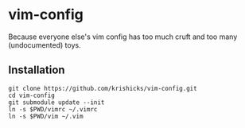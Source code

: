 # vim-config

Because everyone else's vim config has too much cruft and too many
(undocumented) toys.

## Installation

```
git clone https://github.com/krishicks/vim-config.git
cd vim-config
git submodule update --init
ln -s $PWD/vimrc ~/.vimrc
ln -s $PWD/vim ~/.vim
```
